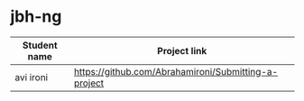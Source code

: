 # jbh-ng

| Student name      | Project link |
| ----------- | ----------- |
|avi ironi | https://github.com/Abrahamironi/Submitting-a-project |
